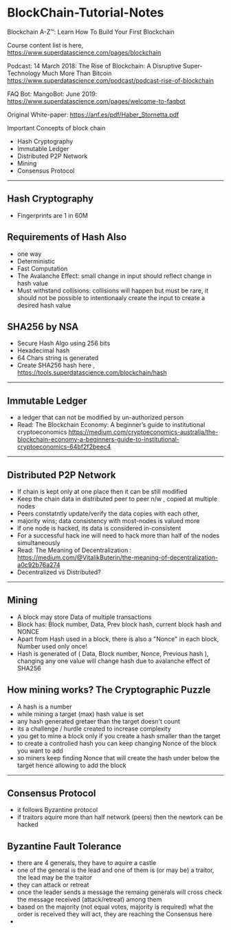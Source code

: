 # BlockChain-Tutorial-Notes

Blockchain A-Z™: Learn How To Build Your First Blockchain

Course content list is here, https://www.superdatascience.com/pages/blockchain

Podcast: 14 March 2018: The Rise of Blockchain: A Disruptive Super-Technology Much More Than Bitcoin https://www.superdatascience.com/podcast/podcast-rise-of-blockchain

FAQ Bot: MangoBot: June 2019: https://www.superdatascience.com/pages/welcome-to-faqbot

Original White-paper: https://anf.es/pdf/Haber_Stornetta.pdf

Important Concepts of block chain
- Hash Cryptography
- Immutable Ledger
- Distributed P2P Network
- Mining
- Consensus Protocol

--------------------- --------------------- --------------------- --------------------- 

## Hash Cryptography
- Fingerprints are 1 in 60M

## Requirements of Hash Also
- one way
- Deterministic
- Fast Computation
- The Avalanche Effect: small change in input should reflect change in hash value
- Must withstand collisions: collisions will happen but must be rare, it should not be possible to intentionaaly create the input to create a desired hash value

## SHA256 by NSA
- Secure Hash Algo using 256 bits
- Hexadecimal hash
- 64 Chars string is generated
- Create SHA256 hash here , https://tools.superdatascience.com/blockchain/hash

--------------------- --------------------- --------------------- --------------------- 

## Immutable Ledger
- a ledger that can not be modified by un-authorized person
- Read: The Blockchain Economy: A beginner’s guide to institutional cryptoeconomics https://medium.com/cryptoeconomics-australia/the-blockchain-economy-a-beginners-guide-to-institutional-cryptoeconomics-64bf2f2beec4

--------------------- --------------------- --------------------- --------------------- 

## Distributed P2P Network
- If chain is kept only at one place then it can be still modified 
- Keep the chain data in distributed peer to peer n/w , copied at multiple nodes
- Peers constatntly update/verify the data copies with each other, 
- majority wins; data consistency with most-nodes is valued more
- if one node is hacked, its data is considered in-consistent
- For a successful hack ine will need to hack more than half of the nodes simultaneously
- Read: The Meaning of Decentralization : https://medium.com/@VitalikButerin/the-meaning-of-decentralization-a0c92b76a274
- Decentralized vs Distributed?

--------------------- --------------------- --------------------- --------------------- 

## Mining
- A block may store Data of multiple transactions
- Block has: Block number, Data, Prev block hash, current block hash and NONCE
- Apart from Hash used in a block, there is also a "Nonce" in each block, Number used only once!
- Hash is generated of ( Data, Block number, Nonce, Previous hash ), changing any one value will change hash due to avalanche effect of SHA256

## How mining works? The Cryptographic Puzzle
- A hash is a number
- while mining a target (max) hash value is set
- any hash generated gretaer than the target doesn't count
- its a challenge / hurdle created to increase complexity 
- you get to mine a block only if you create a hash smaller than the target
- to create a controlled hash you can keep changing Nonce of the block you want to add
- so miners keep finding Nonce that will create the hash under below the target hence allowing to add the block

--------------------- --------------------- --------------------- --------------------- 

## Consensus Protocol
- it follows Byzantine protocol
- if traitors aquire more than half network (peers) then the newtork can be hacked 

## Byzantine Fault Tolerance
- there are 4 generals, they have to aquire a castle
- one of the general is the lead and one of them is (or may be) a traitor, the lead may be the traitor 
- they can attack or retreat
- once the leader sends a message the remaing generals will cross check the message received (attack/retreat) among them
- based on the majority (not equal votes,  majority is required) what the order is received they will act, they are reaching the Consensus here
- 




